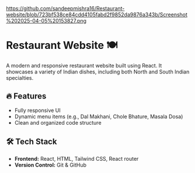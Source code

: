 https://github.com/sandeepmishra16/Restaurant-website/blob/723bf538ce84cdd4105fabd2f9852da9876a343b/Screenshot%202025-04-05%20153827.png

# Restaurant Website 🍽️

A modern and responsive restaurant website built using React. It showcases a variety of Indian dishes, including both North and South Indian specialties.

## 🔥 Features

- Fully responsive UI
- Dynamic menu items (e.g., Dal Makhani, Chole Bhature, Masala Dosa)
- Clean and organized code structure

## 🛠️ Tech Stack

- **Frontend:** React, HTML, Tailwind CSS, React router
- **Version Control:** Git & GitHub
